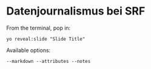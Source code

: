 
# Datenjournalismus bei SRF

From the terminal, pop in:

  ```yo reveal:slide "Slide Title"```

Available options:

 ```--markdown --attributes --notes```
